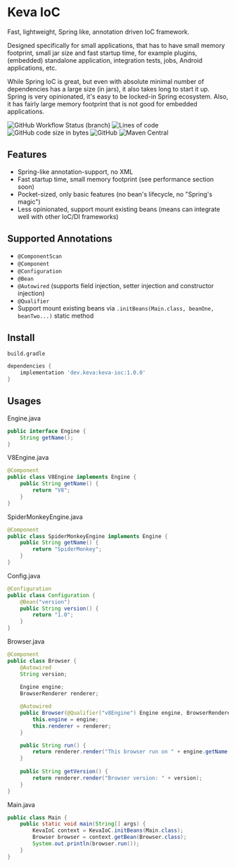 # Keva IoC

Fast, lightweight, Spring like, annotation driven IoC framework.

Designed specifically for small applications, that has to have small memory footprint, small jar size and fast startup time,
for example plugins, (embedded) standalone application, integration tests, jobs, Android applications, etc.

While Spring IoC is great, but even with absolute minimal number of dependencies has a large size (in jars), it also takes long to start it up.
Spring is very opinionated, it's easy to be locked-in Spring ecosystem. Also, it has fairly large memory footprint that is not good for embedded applications.

![GitHub Workflow Status (branch)](https://img.shields.io/github/workflow/status/keva-dev/keva-ioc/Build/master?label=build&style=flat-square)
![Lines of code](https://img.shields.io/tokei/lines/github/keva-dev/keva-ioc?style=flat-square)
![GitHub code size in bytes](https://img.shields.io/github/languages/code-size/keva-dev/keva-ioc?style=flat-square)
![GitHub](https://img.shields.io/github/license/keva-dev/keva-ioc?style=flat-square)
![Maven Central](https://img.shields.io/maven-central/v/dev.keva/keva-ioc?style=flat-square)

## Features

- Spring-like annotation-support, no XML
- Fast startup time, small memory footprint (see performance section soon)
- Pocket-sized, only basic features (no bean's lifecycle, no "Spring's magic")
- Less opinionated, support mount existing beans (means can integrate well with other IoC/DI frameworks)

## Supported Annotations

- `@ComponentScan`
- `@Component`
- `@Configuration`
- `@Bean`
- `@Autowired` (supports field injection, setter injection and constructor injection)
- `@Qualifier`
- Support mount existing beans via `.initBeans(Main.class, beanOne, beanTwo...)` static method

## Install

`build.gradle`

```groovy
dependencies {
    implementation 'dev.keva:keva-ioc:1.0.0'
}
```

## Usages

Engine.java

```java
public interface Engine {
    String getName();
}
```

V8Engine.java

```java
@Component
public class V8Engine implements Engine {
    public String getName() {
        return "V8";
    }
}
```

SpiderMonkeyEngine.java

```java
@Component
public class SpiderMonkeyEngine implements Engine {
    public String getName() {
        return "SpiderMonkey";
    }
}
```

Config.java

```java
@Configuration
public class Configuration {
    @Bean("version")
    public String version() {
        return "1.0";
    }
}
```

Browser.java

```java
@Component
public class Browser {
    @Autowired
    String version;
    
    Engine engine;
    BrowserRenderer renderer;

    @Autowired
    public Browser(@Qualifier("v8Engine") Engine engine, BrowserRenderer renderer) {
        this.engine = engine;
        this.renderer = renderer;
    }

    public String run() {
        return renderer.render("This browser run on " + engine.getName());
    }
    
    public String getVersion() {
        return renderer.render("Browser version: " + version);
    }
}
```

Main.java

```java
public class Main {
    public static void main(String[] args) {
        KevaIoC context = KevaIoC.initBeans(Main.class);
        Browser browser = context.getBean(Browser.class);
        System.out.println(browser.run());
    }
}
```
